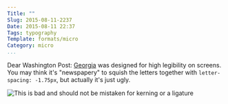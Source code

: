 ```yaml
---
Title: ""
Slug: 2015-08-11-2237
Date: 2015-08-11 22:37
Tags: typography
Template: formats/micro
Category: micro
...
```


Dear Washington Post: [Georgia] was designed for high legibility on screens.
You may think it's "newspapery" to squish the letters together with
`letter-spacing: -1.75px`, but actually it's just ugly.

![This is bad and should not be mistaken for kerning or a ligature](//cdn.chriskrycho.com/images/nolig.png "'Unfinished' set in Georgia with bad letter-spacing")

[Georgia]: http://typedia.com/explore/typeface/georgia/
